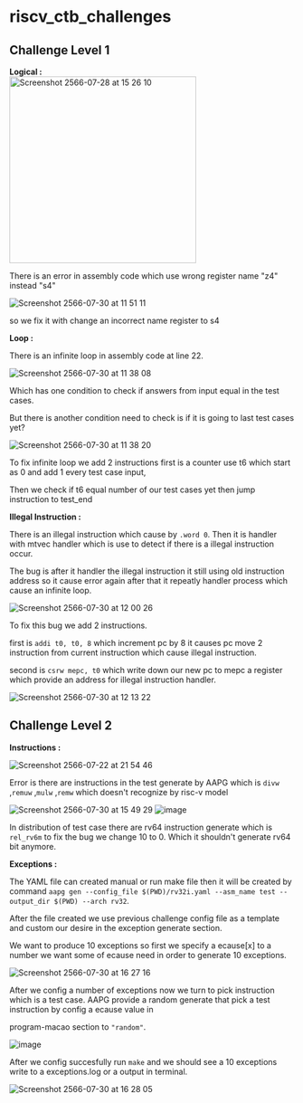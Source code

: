 # riscv_ctb_challenges
## Challenge Level 1
**Logical :**\
<img width="330" alt="Screenshot 2566-07-28 at 15 26 10" src="https://github.com/vyomasystems-lab/riscv-ctb-challenge-PatNJ18/assets/88830316/61b7b5ba-ec5c-4f0c-b842-9a16564081d0">

There is an error in assembly code which use wrong register name "z4" instead "s4"

![Screenshot 2566-07-30 at 11 51 11](https://github.com/vyomasystems-lab/riscv-ctb-challenge-PatNJ18/assets/88830316/b671001b-1e3f-47ca-9bb3-8aaaabaddbc8)

so we fix it with change an incorrect name register to s4


**Loop :** 

There is an infinite loop in assembly code at line 22. 

![Screenshot 2566-07-30 at 11 38 08](https://github.com/vyomasystems-lab/riscv-ctb-challenge-PatNJ18/assets/88830316/eb5b8b57-2d79-4af6-8255-74b24c245994)

Which has one condition to check if answers from input equal in the test cases.


But there is another condition need to check is if it is going to last test cases yet?

![Screenshot 2566-07-30 at 11 38 20](https://github.com/vyomasystems-lab/riscv-ctb-challenge-PatNJ18/assets/88830316/67e6d472-6b11-4866-97fb-c68e24202ce0)

To fix infinite loop we add 2 instructions first is a counter use t6 which start as 0 and add 1 every test case input,

Then we check if t6 equal number of our test cases yet then jump instruction to test_end


**Illegal Instruction :**

There is an illegal instruction which cause by `.word 0`. Then it is handler with mtvec handler which is use to detect if there is a illegal instruction occur.

The bug is after it handler the illegal instruction it still using old instruction address so it cause error again after that it repeatly handler process which cause an infinite loop.

![Screenshot 2566-07-30 at 12 00 26](https://github.com/vyomasystems-lab/riscv-ctb-challenge-PatNJ18/assets/88830316/2cea7350-1c33-40d3-9f76-586f26519070)


To fix this bug we add 2 instructions.

first is `addi t0, t0, 8` which increment pc by 8 it causes pc move 2 instruction from current instruction which cause illegal instruction.

second is `csrw mepc, t0` which write down our new pc to  mepc a register which provide an address for illegal instruction handler.

![Screenshot 2566-07-30 at 12 13 22](https://github.com/vyomasystems-lab/riscv-ctb-challenge-PatNJ18/assets/88830316/8b53bc45-0034-4c15-a2f1-f418e5b95122)



## Challenge Level 2

**Instructions :**

![Screenshot 2566-07-22 at 21 54 46](https://github.com/vyomasystems-lab/riscv-ctb-challenge-PatNJ18/assets/88830316/d7bd7d0b-91aa-4dd4-9b29-c9c8f8a133f3)

Error is there are instructions in the test generate by AAPG which is `divw` ,`remuw` ,`mulw` ,`remw` which doesn't recognize by risc-v model

![Screenshot 2566-07-30 at 15 49 29](https://github.com/vyomasystems-lab/riscv-ctb-challenge-PatNJ18/assets/88830316/e1e22cfe-b9c9-46d8-90b3-486194829de1)
![image](https://github.com/vyomasystems-lab/riscv-ctb-challenge-PatNJ18/assets/88830316/3835cbec-c175-4925-83f2-71a9f41e5717)

In distribution of test case there are rv64 instruction generate which is `rel_rv6m` to fix the bug we change 10 to 0. Which it shouldn't generate rv64 bit anymore.

**Exceptions :**

The YAML file can created manual or run make file then it will be created by command `aapg gen --config_file $(PWD)/rv32i.yaml --asm_name test --output_dir $(PWD) --arch rv32`.

After the file created we use previous challenge config file as a template and custom our desire in the exception generate section.

We want to produce 10 exceptions so first we specify a ecause[x] to a number we want some of ecause need in order to generate 10 exceptions.

![Screenshot 2566-07-30 at 16 27 16](https://github.com/vyomasystems-lab/riscv-ctb-challenge-PatNJ18/assets/88830316/c808abd1-f6c6-4528-8ec4-16938db1a910)

After we config a number of exceptions now we turn to pick instruction which is a test case. AAPG provide a random generate that pick a test instruction by config a ecause value in 

program-macao section to `"random"`.

![image](https://github.com/vyomasystems-lab/riscv-ctb-challenge-PatNJ18/assets/88830316/2fadd845-ac83-4368-86c9-382fdb175d2e)

After we config succesfully run `make` and we should see a 10 exceptions write to a exceptions.log or a output in terminal.

![Screenshot 2566-07-30 at 16 28 05](https://github.com/vyomasystems-lab/riscv-ctb-challenge-PatNJ18/assets/88830316/7870540e-0bbe-4449-9235-949f9612a098)



